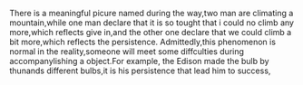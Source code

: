 There is a meaningful picure named during the way,two man are climating a mountain,while one man declare that it is so tought that i could no climb any more,which reflects give in,and the other one declare that we could climb a bit more,which reflects the persistence.
Admittedly,this phenomenon is normal in the reality,someone will meet some diffculties during accompanylishing a object.For example, the Edison made the bulb by thunands different bulbs,it is his persistence that lead him to success,